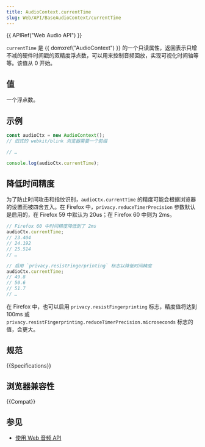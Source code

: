 ```yaml
---
title: AudioContext.currentTime
slug: Web/API/BaseAudioContext/currentTime
---
```


{{ APIRef("Web Audio API") }}

`currentTime` 是 {{ domxref("AudioContext") }} 的一个只读属性，返回表示只增不减的硬件时间戳的双精度浮点数，可以用来控制音频回放，实现可视化时间轴等等。该值从 0 开始。

## 值

一个浮点数。

## 示例

```js
const audioCtx = new AudioContext();
// 旧式的 webkit/blink 浏览器需要一个前缀

// …

console.log(audioCtx.currentTime);
```

## 降低时间精度

为了防止时间攻击和指纹识别，`audioCtx.currentTime` 的精度可能会根据浏览器的设置而被四舍五入。在 Firefox 中，`privacy.reduceTimerPrecision` 参数默认是启用的，在 Firefox 59 中默认为 20us；在 Firefox 60 中则为 2ms。

```js
// Firefox 60 中时间精度降低到了 2ms
audioCtx.currentTime;
// 23.404
// 24.192
// 25.514
// …

// 启用 `privacy.resistFingerprinting` 标志以降低时间精度
audioCtx.currentTime;
// 49.8
// 50.6
// 51.7
// …
```

在 Firefox 中，也可以启用 `privacy.resistFingerprinting` 标志，精度值将达到 100ms 或 `privacy.resistFingerprinting.reduceTimerPrecision.microseconds` 标志的值，会更大。

## 规范

{{Specifications}}

## 浏览器兼容性

{{Compat}}

## 参见

- [使用 Web 音频 API](/zh-CN/docs/Web_Audio_API/Using_Web_Audio_API)
